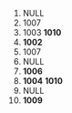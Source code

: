 1.	NULL  
2.	1007  
3.	1003 **1010**
4.	**1002**
5.	1007
6.	NULL
7.	**1006**
8.	**1004** **1010**
9.	NULL  
10.	**1009**